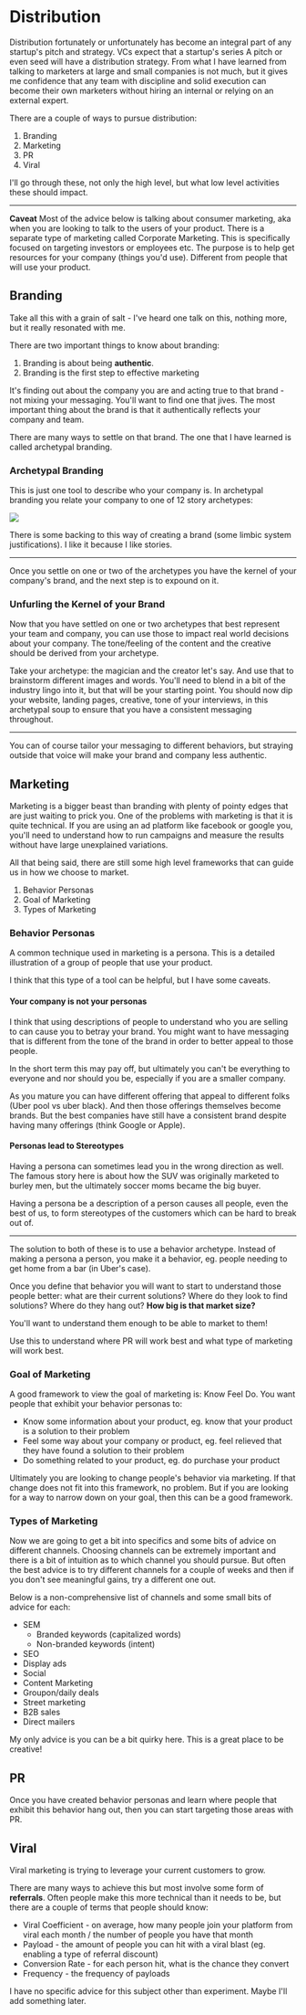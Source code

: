 # Distribution

Distribution fortunately or unfortunately has become an integral part of any startup's pitch and strategy. VCs expect that a startup's series A pitch or even seed will have a distribution strategy. From what I have learned from talking to marketers at large and small companies is not much, but it gives me confidence that any team with discipline and solid execution can become their own marketers without hiring an internal or relying on an external expert. 

There are a couple of ways to pursue distribution:

1. Branding
2. Marketing
3. PR
4. Viral

I'll go through these, not only the high level, but what low level activities these should impact.

--- 
**Caveat** Most of the advice below is talking about consumer marketing, aka when you are looking to talk to the users of your product. There is a separate type of marketing called Corporate Marketing. This is specifically focused on targeting investors or employees etc. The purpose is to help get resources for your company (things you'd use). Different from people that will use your product.

## Branding

Take all this with a grain of salt - I've heard one talk on this, nothing more, but it really resonated with me.

There are two important things to know about branding:

1. Branding is about being **authentic**. 
2. Branding is the first step to effective marketing

It's finding out about the company you are and acting true to that brand - not mixing your messaging. You'll want to find one that jives. The most important thing about the brand is that it authentically reflects your company and team.  

There are many ways to settle on that brand. The one that I have learned is called archetypal branding. 

### Archetypal Branding

This is just one tool to describe who your company is. In archetypal branding you relate your company to one of 12 story archetypes:

<img src="./assets/ab.png" />

There is some backing to this way of creating a brand (some limbic system justifications). I like it because I like stories.

---

Once you settle on one or two of the archetypes you have the kernel of your company's brand, and the next step is to expound on it.

### Unfurling the Kernel of your Brand

Now that you have settled on one or two archetypes that best represent your team and company, you can use those to impact real world decisions about your company. The tone/feeling of the content and the creative should be derived from your archetype.

Take your archetype: the magician and the creator let's say. And use that to brainstorm different images and words. You'll need to blend in a bit of the industry lingo into it, but that will be your starting point. You should now dip your website, landing pages, creative, tone of your interviews, in this archetypal soup to ensure that you have a consistent messaging throughout. 

---

You can of course tailor your messaging to different behaviors, but straying outside that voice will make your brand and company less authentic. 

## Marketing

Marketing is a bigger beast than branding with plenty of pointy edges that are just waiting to prick you. One of the problems with marketing is that it is quite technical. If you are using an ad platform like facebook or google you, you'll need to understand how to run campaigns and measure the results without have large unexplained variations. 

All that being said, there are still some high level frameworks that can guide us in how we choose to market.

1. Behavior Personas
2. Goal of Marketing
3. Types of Marketing

### Behavior Personas

A common technique used in marketing is a persona. This is a detailed illustration of a group of people that use your product. 

I think that this type of a tool can be helpful, but I have some caveats. 

#### Your company is not your personas

I think that using descriptions of people to understand who you are selling to can cause you to betray your brand. You might want to have messaging that is different from the tone of the brand in order to better appeal to those people.

In the short term this may pay off, but ultimately you can't be everything to everyone and nor should you be, especially if you are a smaller company.

As you mature you can have different offering that appeal to different folks (Uber pool vs uber black). And then those offerings themselves become brands. But the best companies have still have a consistent brand despite having many offerings (think Google or Apple).

#### Personas lead to Stereotypes

Having a persona can sometimes lead you in the wrong direction as well. The famous story here is about how the SUV was originally marketed to burley men, but the ultimately soccer moms became the big buyer. 

Having a persona be a description of a person causes all people, even the best of us, to form stereotypes of the customers which can be hard to break out of.

---

The solution to both of these is to use a behavior archetype. Instead of making a persona a person, you make it a behavior, eg. people needing to get home from a bar (in Uber's case).

Once you define that behavior you will want to start to understand those people better: what are their current solutions? Where do they look to find solutions? Where do they hang out? **How big is that market size?**

You'll want to understand them enough to be able to market to them!

Use this to understand where PR will work best and what type of marketing will work best.

### Goal of Marketing

A good framework to view the goal of marketing is: Know Feel Do. You want people that exhibit your behavior personas to:

* Know some information about your product, eg. know that your product is a solution to their problem
* Feel some way about your company or product, eg. feel relieved that they have found a solution to their problem
* Do something related to your product, eg. do purchase your product

Ultimately you are looking to change people's behavior via marketing. If that change does not fit into this framework, no problem. But if you are looking for a way to narrow down on your goal, then this can be a good framework.

### Types of Marketing

Now we are going to get a bit into specifics and some bits of advice on different channels. Choosing channels can be extremely important and there is a bit of intuition as to which channel you should pursue. But often the best advice is to try different channels for a couple of weeks and then if you don't see meaningful gains, try a different one out.

Below is a non-comprehensive list of channels and some small bits of advice for each:

* SEM
  * Branded keywords (capitalized words)
  * Non-branded keywords (intent)
* SEO
* Display ads
* Social
* Content Marketing
* Groupon/daily deals
* Street marketing
* B2B sales
* Direct mailers 

My only advice is you can be a bit quirky here. This is a great place to be creative!

## PR

Once you have created behavior personas and learn where people that exhibit this behavior hang out, then you can start targeting those areas with PR. 

## Viral

Viral marketing is trying to leverage your current customers to grow. 

There are many ways to achieve this but most involve some form of **referrals**. Often people make this more technical than it needs to be, but there are a couple of terms that people should know:

* Viral Coefficient - on average, how many people join your platform from viral each month / the number of people you have that month
* Payload - the amount of people you can hit with a viral blast (eg. enabling a type of referral discount)
* Conversion Rate - for each person hit, what is the chance they convert
* Frequency - the frequency of payloads

I have no specific advice for this subject other than experiment. Maybe I'll add something later. 
